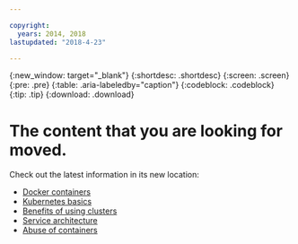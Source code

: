 ```yaml
---

copyright:
  years: 2014, 2018
lastupdated: "2018-4-23"

---
```


{:new_window: target="_blank"}
{:shortdesc: .shortdesc}
{:screen: .screen}
{:pre: .pre}
{:table: .aria-labeledby="caption"}
{:codeblock: .codeblock}
{:tip: .tip}
{:download: .download}


# The content that you are looking for moved.

Check out the latest information in its new location:
 - [Docker containers](cs_tech.html#docker_containers)
 - [Kubernetes basics](cs_tech.html#kubernetes_basics)
 - [Benefits of using clusters](cs_why.html#benefits)
 - [Service architecture](cs_tech.html#architecture)
 - [Abuse of containers](cs_why.html#terms)


